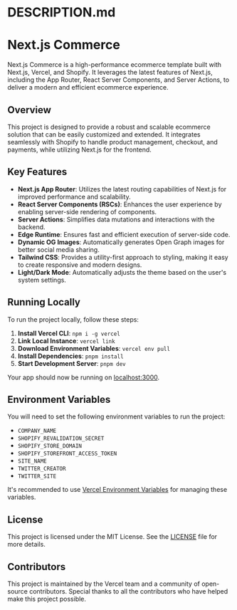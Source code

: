 # DESCRIPTION.md

# Next.js Commerce

Next.js Commerce is a high-performance ecommerce template built with Next.js, Vercel, and Shopify. It leverages the latest features of Next.js, including the App Router, React Server Components, and Server Actions, to deliver a modern and efficient ecommerce experience.

## Overview

This project is designed to provide a robust and scalable ecommerce solution that can be easily customized and extended. It integrates seamlessly with Shopify to handle product management, checkout, and payments, while utilizing Next.js for the frontend.

## Key Features

- **Next.js App Router**: Utilizes the latest routing capabilities of Next.js for improved performance and scalability.
- **React Server Components (RSCs)**: Enhances the user experience by enabling server-side rendering of components.
- **Server Actions**: Simplifies data mutations and interactions with the backend.
- **Edge Runtime**: Ensures fast and efficient execution of server-side code.
- **Dynamic OG Images**: Automatically generates Open Graph images for better social media sharing.
- **Tailwind CSS**: Provides a utility-first approach to styling, making it easy to create responsive and modern designs.
- **Light/Dark Mode**: Automatically adjusts the theme based on the user's system settings.

## Running Locally

To run the project locally, follow these steps:

1. **Install Vercel CLI**: `npm i -g vercel`
2. **Link Local Instance**: `vercel link`
3. **Download Environment Variables**: `vercel env pull`
4. **Install Dependencies**: `pnpm install`
5. **Start Development Server**: `pnpm dev`

Your app should now be running on [localhost:3000](http://localhost:3000/).

## Environment Variables

You will need to set the following environment variables to run the project:

- `COMPANY_NAME`
- `SHOPIFY_REVALIDATION_SECRET`
- `SHOPIFY_STORE_DOMAIN`
- `SHOPIFY_STOREFRONT_ACCESS_TOKEN`
- `SITE_NAME`
- `TWITTER_CREATOR`
- `TWITTER_SITE`

It's recommended to use [Vercel Environment Variables](https://vercel.com/docs/concepts/projects/environment-variables) for managing these variables.

## License

This project is licensed under the MIT License. See the [LICENSE](./license.md) file for more details.

## Contributors

This project is maintained by the Vercel team and a community of open-source contributors. Special thanks to all the contributors who have helped make this project possible.


